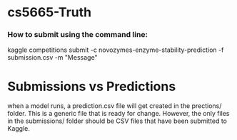 # cs5665-Truth

### How to submit using the command line:

kaggle competitions submit -c novozymes-enzyme-stability-prediction -f submission.csv -m "Message"



# Submissions vs Predictions

when a model runs, a prediction.csv file will get created in the prections/ folder. This is a generic file that is ready for change. However, the only files in the submissions/ folder should be CSV files that have been submitted to Kaggle. 